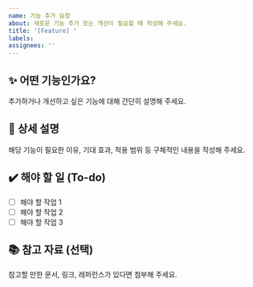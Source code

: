 ```yaml
---
name: 기능 추가 요청
about: 새로운 기능 추가 또는 개선이 필요할 때 작성해 주세요.
title: '[Feature] '
labels: 
assignees: ''
---
```


## ✨ 어떤 기능인가요?
추가하거나 개선하고 싶은 기능에 대해 간단히 설명해 주세요.

## 📝 상세 설명
해당 기능이 필요한 이유, 기대 효과, 적용 범위 등 구체적인 내용을 작성해 주세요.

## ✔️ 해야 할 일 (To-do)
- [ ] 해야 할 작업 1
- [ ] 해야 할 작업 2
- [ ] 해야 할 작업 3

## 📚 참고 자료 (선택)
참고할 만한 문서, 링크, 레퍼런스가 있다면 첨부해 주세요.
